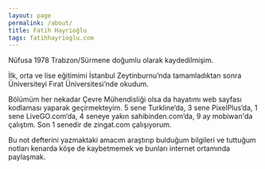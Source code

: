 ```yaml
---
layout: page
permalink: /about/
title: Fatih Hayrioğlu
tags: fatihhayrioglu.com
---
```


Nüfusa 1978 Trabzon/Sürmene doğumlu olarak kaydedilmişim. 

İlk, orta ve lise eğitimimi İstanbul Zeytinburnu’nda tamamladıktan sonra Üniversiteyi Fırat Üniversitesi’nde okudum. 

Bölümüm her nekadar Çevre Mühendisliği olsa da hayatımı web sayfası kodlaması yaparak geçirmekteyim. 5 sene Turkline‘da, 3 sene PixelPlus‘da, 1 sene LiveGO.com‘da, 4 seneye yakın sahibinden.com‘da, 9 ay mobiwan'da çalıştım. Son 1 senedir de zingat.com çalışıyorum.

Bu not defterini yazmaktaki amacım araştırıp bulduğum bilgileri ve tuttuğum notları kenarda köşe de kaybetmemek ve bunları internet ortamında paylaşmak.